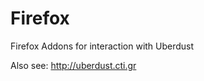 Firefox
===============

Firefox Addons for interaction with Uberdust

Also see: http://uberdust.cti.gr

